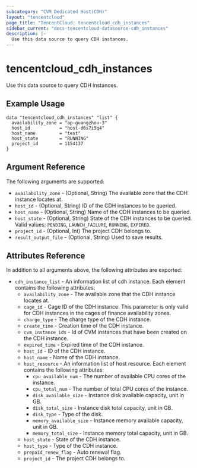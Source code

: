 ```yaml
---
subcategory: "CVM Dedicated Host(CDH)"
layout: "tencentcloud"
page_title: "TencentCloud: tencentcloud_cdh_instances"
sidebar_current: "docs-tencentcloud-datasource-cdh_instances"
description: |-
  Use this data source to query CDH instances.
---
```


# tencentcloud_cdh_instances

Use this data source to query CDH instances.

## Example Usage

```hcl
data "tencentcloud_cdh_instances" "list" {
  availability_zone = "ap-guangzhou-3"
  host_id           = "host-d6s7i5q4"
  host_name         = "test"
  host_state        = "RUNNING"
  project_id        = 1154137
}
```

## Argument Reference

The following arguments are supported:

* `availability_zone` - (Optional, String) The available zone that the CDH instance locates at.
* `host_id` - (Optional, String) ID of the CDH instances to be queried.
* `host_name` - (Optional, String) Name of the CDH instances to be queried.
* `host_state` - (Optional, String) State of the CDH instances to be queried. Valid values: `PENDING`, `LAUNCH_FAILURE`, `RUNNING`, `EXPIRED`.
* `project_id` - (Optional, Int) The project CDH belongs to.
* `result_output_file` - (Optional, String) Used to save results.

## Attributes Reference

In addition to all arguments above, the following attributes are exported:

* `cdh_instance_list` - An information list of cdh instance. Each element contains the following attributes:
  * `availability_zone` - The available zone that the CDH instance locates at.
  * `cage_id` - Cage ID of the CDH instance. This parameter is only valid for CDH instances in the cages of finance availability zones.
  * `charge_type` - The charge type of the CDH instance.
  * `create_time` - Creation time of the CDH instance.
  * `cvm_instance_ids` - Id of CVM instances that have been created on the CDH instance.
  * `expired_time` - Expired time of the CDH instance.
  * `host_id` - ID of the CDH instance.
  * `host_name` - Name of the CDH instance.
  * `host_resource` - An information list of host resource. Each element contains the following attributes:
    * `cpu_available_num` - The number of available CPU cores of the instance.
    * `cpu_total_num` - The number of total CPU cores of the instance.
    * `disk_available_size` - Instance disk available capacity, unit in GB.
    * `disk_total_size` - Instance disk total capacity, unit in GB.
    * `disk_type` - Type of the disk.
    * `memory_available_size` - Instance memory available capacity, unit in GB.
    * `memory_total_size` - Instance memory total capacity, unit in GB.
  * `host_state` - State of the CDH instance.
  * `host_type` - Type of the CDH instance.
  * `prepaid_renew_flag` - Auto renewal flag.
  * `project_id` - The project CDH belongs to.


